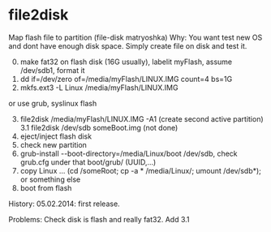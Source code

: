 file2disk
=========

Map flash file to partition (file-disk matryoshka)
Why: You want test new OS and dont have enough disk space. Simply create file on disk and test it.

0. make fat32 on flash disk (16G usually), labelit myFlash, assume /dev/sdb1, format it
1. dd if=/dev/zero of=/media/myFlash/LINUX.IMG count=4 bs=1G
2. mkfs.ext3 -L Linux /media/myFlash/LINUX.IMG

or use grub, syslinux flash

3. file2disk /media/myFlash/LINUX.IMG -A1 (create second active partition)
3.1 file2disk /dev/sdb someBoot.img (not done)
4. eject/inject flash disk
5. check new partition
6. grub-install --boot-directory=/media/Linux/boot /dev/sdb, check grub.cfg under that boot/grub/ (UUID,...)
7. copy Linux ... (cd /someRoot; cp -a * /media/Linux/; umount /dev/sdb*); or something else
8. boot from flash

History:
05.02.2014: first release.

Problems:
Check disk is flash and really fat32.
Add 3.1



